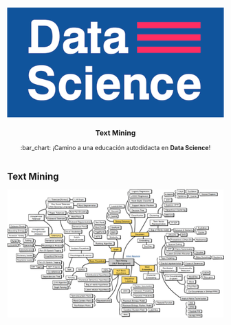![Open Source Road Map Data Science](../../images/foto-github.png)

<h3 align="center">Text Mining</h3>
<p align="center">
  :bar_chart: ¡Camino a una educación autodidacta en <strong>Data Science</strong>!
  <br><br>
</p>

## Text Mining
![](../../images/textmining.png)
